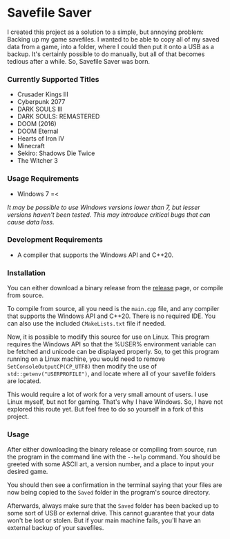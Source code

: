 # Savefile Saver

I created this project as a solution to a simple, but annoying problem: Backing up my game savefiles. I wanted to be able to copy all of my saved data from a game, into a folder, where I could then put it onto a USB as a backup. It's certainly possible to do manually, but all of that becomes tedious after a while. So, Savefile Saver was born.

### Currently Supported Titles

* Crusader Kings III
* Cyberpunk 2077
* DARK SOULS III
* DARK SOULS: REMASTERED
* DOOM (2016)
* DOOM Eternal
* Hearts of Iron IV
* Minecraft
* Sekiro: Shadows Die Twice
* The Witcher 3

### Usage Requirements

* Windows 7 =<

*It may be possible to use Windows versions lower than 7, but lesser versions haven't been tested. This may introduce critical bugs that can cause data loss.*

### Development Requirements

* A compiler that supports the Windows API and C++20.

### Installation

You can either download a binary release from the [release](https://github.com/DrakoDom/Savefile-Saver/releases/ "Releases") page, or compile from source.

To compile from source, all you need is the `main.cpp` file, and any compiler that supports the Windows API and C++20. There is no required IDE. You can also use the included `CMakeLists.txt` file if needed.

Now, it is possible to modify this source for use on Linux. This program requires the Windows API so that the %USER% environment variable can be fetched and unicode can be displayed properly. So, to get this program running on a Linux machine, you would need to remove `SetConsoleOutputCP(CP_UTF8)` then modify the use of `std::getenv("USERPROFILE")`, and locate where all of your savefile folders are located.

This would require a lot of work for a very small amount of users. I use Linux myself, but not for gaming. That's why I have Windows. So, I have not explored this route yet. But feel free to do so yourself in a fork of this project.

### Usage

After either downloading the binary release or compiling from source, run the program in the command line with the `--help` command. You should be greeted with some ASCII art, a version number, and a place to input your desired game.

You should then see a confirmation in the terminal saying that your files are now being copied to the `Saved` folder in the program's source directory.

Afterwards, always make sure that the `Saved` folder has been backed up to some sort of USB or external drive. This cannot guarantee that your data won't be lost or stolen. But if your main machine fails, you'll have an external backup of your savefiles.